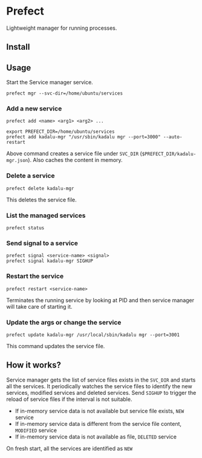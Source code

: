 # Prefect

Lightweight manager for running processes.

## Install

## Usage

Start the Service manager service. 

```
prefect mgr --svc-dir=/home/ubuntu/services
```

### Add a new service

```
prefect add <name> <arg1> <arg2> ...
```

```
export PREFECT_DIR=/home/ubuntu/services
prefect add kadalu-mgr "/usr/sbin/kadalu mgr --port=3000" --auto-restart
```

Above command creates a service file under `SVC_DIR` (`$PREFECT_DIR/kadalu-mgr.json`). Also caches the content in memory.

### Delete a service

```
prefect delete kadalu-mgr
```

This deletes the service file.

### List the managed services

```
prefect status
```

### Send signal to a service

```
prefect signal <service-name> <signal>
prefect signal kadalu-mgr SIGHUP
```

### Restart the service

```
prefect restart <service-name>
```

Terminates the running service by looking at PID and then service manager will take care of starting it.

### Update the args or change the service

```
prefect update kadalu-mgr /usr/local/sbin/kadalu mgr --port=3001
```

This command updates the service file.

## How it works?

Service manager gets the list of service files exists in the `SVC_DIR` and starts all the services. It periodically watches the service files to identify the new services, modified services and deleted services. Send `SIGHUP` to trigger the reload of service files if the interval is not suitable.

- If in-memory service data is not available but service file exists, `NEW` service
- If in-memory service data is different from the service file content, `MODIFIED` service
- If in-memory service data is not available as file, `DELETED` service

On fresh start, all the services are identified as `NEW`

